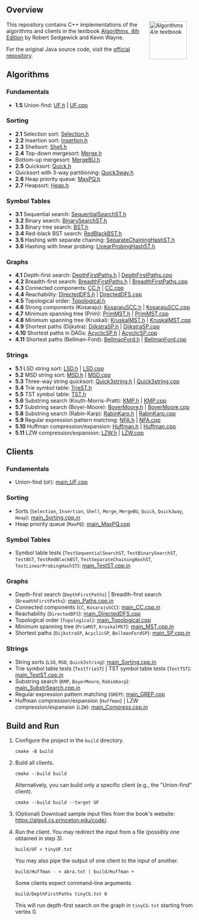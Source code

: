 ## Overview

<IMG SRC="http://algs4.cs.princeton.edu/cover.png"  align=right hspace=25 width=100 alt = "Algorithms 4/e textbook"> This repository contains C++ implementations of the algorithms and clients in the textbook <a href = "http://amzn.to/13VNJi7">Algorithms, 4th Edition</a> by Robert Sedgewick and Kevin Wayne.

For the original Java source code, visit the <a href = "https://github.com/kevin-wayne/algs4">official repository</a>.

## Algorithms

### Fundamentals

- **1.5** Union-find: [UF.h](algorithms/UF.h) | [UF.cpp](algorithms/UF.cpp)

### Sorting

- **2.1** Selection sort: [Selection.h](algorithms/Selection.h)
- **2.2** Insertion sort: [Insertion.h](algorithms/Insertion.h)
- **2.3** Shellsort: [Shell.h](algorithms/Shell.h)
- **2.4** Top-down mergesort: [Merge.h](algorithms/Merge.h)
- Bottom-up mergesort: [MergeBU.h](algorithms/MergeBU.h)
- **2.5** Quicksort: [Quick.h](algorithms/Quick.h)
- Quicksort with 3-way partitioning: [Quick3way.h](algorithms/Quick3way.h)
- **2.6** Heap priority queue: [MaxPQ.h](algorithms/MaxPQ.h)
- **2.7** Heapsort: [Heap.h](algorithms/Heap.h)

### Symbol Tables

- **3.1** Sequential search: [SequentialSearchST.h](algorithms/SequentialSearchST.h)
- **3.2** Binary search: [BinarySearchST.h](algorithms/BinarySearchST.h)
- **3.3** Binary tree search: [BST.h](algorithms/BST.h)
- **3.4** Red-black BST search: [RedBlackBST.h](algorithms/RedBlackBST.h)
- **3.5** Hashing with separate chaining: [SeparateChainingHashST.h](algorithms/SeparateChainingHashST.h)
- **3.6** Hashing with linear probing: [LinearProbingHashST.h](algorithms/LinearProbingHashST.h)

### Graphs

- **4.1** Depth-first
  search: [DepthFirstPaths.h](algorithms/DepthFirstPaths.h) | [DepthFirstPaths.cpp](algorithms/DepthFirstPaths.cpp)
- **4.2** Breadth-first
  search: [BreadthFirstPaths.h](algorithms/BreadthFirstPaths.h) | [BreadthFirstPaths.cpp](algorithms/BreadthFirstPaths.cpp)
- **4.3** Connected components: [CC.h](algorithms/CC.h) | [CC.cpp](algorithms/CC.cpp)
- **4.4** Reachability: [DirectedDFS.h](algorithms/DirectedDFS.h) | [DirectedDFS.cpp](algorithms/DirectedDFS.cpp)
- **4.5** Topological order: [Topological.h](algorithms/Topological.h)
- **4.6** Strong components (Kosaraju):
  [KosarajuSCC.h](algorithms/KosarajuSCC.h) | [KosarajuSCC.cpp](algorithms/KosarajuSCC.cpp)
- **4.7** Minimum spanning tree (Prim): [PrimMST.h](algorithms/PrimMST.h) | [PrimMST.cpp](algorithms/PrimMST.cpp)
- **4.8** Minimum spanning tree (Kruskal):
  [KruskalMST.h](algorithms/KruskalMST.h) | [KruskalMST.cpp](algorithms/KruskalMST.cpp)
- **4.9** Shortest paths (Dijkstra):
  [DijkstraSP.h](algorithms/DijkstraSP.h) | [DijkstraSP.cpp](algorithms/DijkstraSP.cpp)
- **4.10** Shortest paths in DAGs: [AcyclicSP.h](algorithms/AcyclicSP.h) | [AcyclicSP.cpp](algorithms/AcyclicSP.cpp)
- **4.11** Shortest paths (Bellman-Ford):
  [BellmanFord.h](algorithms/BellmanFordSP.h) | [BellmanFord.cpp](algorithms/BellmanFordSP.cpp)

### Strings

- **5.1** LSD string sort: [LSD.h](algorithms/LSD.h) | [LSD.cpp](algorithms/LSD.cpp)
- **5.2** MSD string sort: [MSD.h](algorithms/MSD.h) | [MSD.cpp](algorithms/MSD.cpp)
- **5.3** Three-way string quicksort:
  [Quick3string.h](algorithms/Quick3string.h) | [Quick3string.cpp](algorithms/Quick3string.cpp)
- **5.4** Trie symbol table: [TrieST.h](algorithms/TrieST.h)
- **5.5** TST symbol table: [TST.h](algorithms/TST.h)
- **5.6** Substring search (Knuth-Morris-Pratt): [KMP.h](algorithms/KMP.h) | [KMP.cpp](algorithms/KMP.cpp)
- **5.7** Substring search (Boyer-Moore):
  [BoyerMoore.h](algorithms/BoyerMoore.h) | [BoyerMoore.cpp](algorithms/BoyerMoore.cpp)
- **5.8** Substring search (Rabin-Karp):
  [RabinKarp.h](algorithms/RabinKarp.h) | [RabinKarp.cpp](algorithms/RabinKarp.cpp)
- **5.9** Regular expression pattern matching: [NFA.h](algorithms/NFA.h) | [NFA.cpp](algorithms/NFA.cpp)
- **5.10** Huffman compression/expansion: [Huffman.h](algorithms/Huffman.h) | [Huffman.cpp](algorithms/Huffman.cpp)
- **5.11** LZW compression/expansion: [LZW.h](algorithms/LZW.h) | [LZW.cpp](algorithms/LZW.cpp)

## Clients

### Fundamentals

- Union-find (`UF`): [main_UF.cpp](clients/main_UF.cpp)

### Sorting

- Sorts (`Selection`, `Insertion`, `Shell`, `Merge`, `MergeBU`, `Quick`, `Quick3way`, `Heap`): [main_Sorting.cpp.in](clients/main_Sorting.cpp.in)
- Heap priority queue (`MaxPQ`): [main_MaxPQ.cpp](clients/main_MaxPQ.cpp)

### Symbol Tables

- Symbol table tests (`TestSequentialSearchST`, `TestBinarySearchST`, `TestBST`, `TestRedBlackBST`, `TestSeparateChainingHashST`, `TestLinearProbingHashST`): [main_TestST.cpp.in](clients/main_TestST.cpp.in)

### Graphs

- Depth-first search (`DepthFirstPaths`) | Breadth-first search (`BreadthFirstPaths`): [main_Paths.cpp.in](clients/main_Paths.cpp.in)
- Connected components (`CC`, `KosarajuSCC`): [main_CC.cpp.in](clients/main_CC.cpp.in)
- Reachability (`DirectedDFS`): [main_DirectedDFS.cpp](clients/main_DirectedDFS.cpp)
- Topological order (`Topological`): [main_Topological.cpp](clients/main_Topological.cpp)
- Minimum spanning tree (`PrimMST`, `KruskalMST`): [main_MST.cpp.in](clients/main_MST.cpp.in)
- Shortest paths (`DijkstraSP`, `AcyclicSP`, `BellmanFordSP`): [main_SP.cpp.in](clients/main_SP.cpp.in)

### Strings

- String sorts (`LSD`, `MSD`, `Quick3string`): [main_Sorting.cpp.in](clients/main_Sorting.cpp.in)
- Trie symbol table tests (`TestTrieST`) | TST symbol table tests (`TestTST`): [main_TestST.cpp.in](clients/main_TestST.cpp.in)
- Substring search (`KMP`, `BoyerMoore`, `RabinKarp`): [main_SubstrSearch.cpp.in](clients/main_SubstrSearch.cpp.in)
- Regular expression pattern matching (`GREP`): [main_GREP.cpp](clients/main_GREP.cpp)
- Huffman compression/expansion (`Huffman`) | LZW compression/expansion (`LZW`): [main_Compress.cpp.in](clients/main_Compress.cpp.in)

## Build and Run

1. Configure the project in the `build` directory.

    ```shell
    cmake -B build
    ```

2. Build all clients.

    ```shell
    cmake --build build
    ```

   Alternatively, you can build only a specific client (e.g., the "Union-find" client).

    ```shell
    cmake --build build --target UF
    ```

3. (Optional) Download sample input files from the book's website: https://algs4.cs.princeton.edu/code/.
4. Run the client. You may redirect the input from a file (possibly one obtained in step 3).

    ```shell
    build/UF < tinyUF.txt
    ```

   You may also pipe the output of one client to the input of another.

    ```shell
    build/Huffman - < abra.txt | build/Huffman +
    ```

   Some clients expect command-line arguments.

    ```shell
    build/DepthFirstPaths tinyCG.txt 0
    ```

   This will run depth-first search on the graph in `tinyCG.txt` starting from vertex 0.
